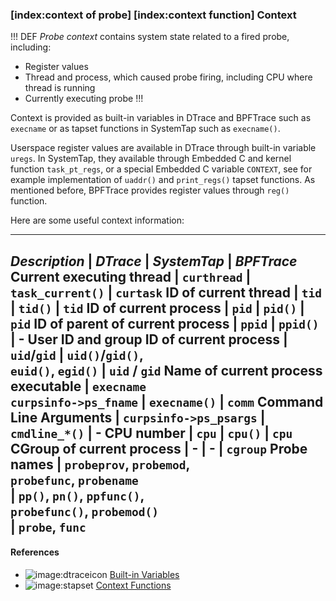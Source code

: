### [__index__:context of probe] [__index__:context function] Context

!!! DEF
_Probe context_ contains system state related to a fired probe, including:
 * Register values
 * Thread and process, which caused probe firing, including CPU where thread is running
 * Currently executing probe
!!!
 
Context is provided as built-in variables in DTrace and BPFTrace such as `execname` or as tapset functions in SystemTap such as `execname()`. 

Userspace register values are available in DTrace through built-in variable `uregs`. In SystemTap, they available through Embedded C and kernel function `task_pt_regs`, or a special Embedded C variable `CONTEXT`, see for example implementation of `uaddr()` and `print_regs()` tapset functions. As mentioned before, BPFTrace provides register values through `reg()` function.

Here are some useful context information:

---
_Description_ | _DTrace_ | _SystemTap_ | _BPFTrace_
Current executing thread | `curthread` | `task_current()` | `curtask`
ID of current thread | `tid` | `tid()` | `tid`
ID of current process | `pid` | `pid()` | `pid`
ID of parent of current process | `ppid` | `ppid()` | -
User ID and group ID of current process | `uid`/`gid` | `uid()`/`gid()`, \
                                                        `euid()`, `egid()` | `uid` / `gid`
Name of current process executable | `execname` \
                                     `curpsinfo->ps_fname` | `execname()` | `comm`
Command Line Arguments | `curpsinfo->ps_psargs` | `cmdline_*()` | -
CPU number | `cpu` | `cpu()` | `cpu`
CGroup of current process | - | - | `cgroup`
Probe names | `probeprov`, `probemod`,     \
              `probefunc`, `probename`     \
            | `pp()`, `pn()`, `ppfunc()`,  \
              `probefunc()`, `probemod()`  \
            | `probe`, `func`
---

#### References

 * ![image:dtraceicon](icons/dtrace.png) [Built-in Variables](http://docs.oracle.com/cd/E19253-01/817-6223/chp-variables/index.html#6mlkidlfu)
 * ![image:stapset](icons/stapset.png) [Context Functions](https://sourceware.org/systemtap/tapsets/context_stp.html)
